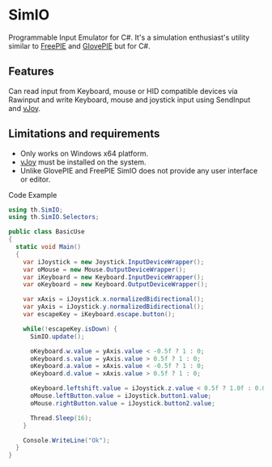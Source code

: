 # SimIO

Programmable Input Emulator for C#. It's a simulation enthusiast's utility similar to [FreePIE](https://andersmalmgren.github.io/FreePIE/) and [GlovePIE](https://github.com/Ravbug/GlovePIE) but for C#.

## Features
Can read input from Keyboard, mouse or HID compatible devices via Rawinput and write Keyboard, mouse and joystick input using SendInput and [vJoy](http://vjoystick.sourceforge.net/joomla/).

## Limitations and requirements
 * Only works on Windows x64 platform.
 * [vJoy](http://vjoystick.sourceforge.net/joomla/) must be installed on the system.
 * Unlike GlovePIE and FreePIE SimIO does not provide any user interface or editor.


Code Example

``` csharp
using th.SimIO;
using th.SimIO.Selectors;

public class BasicUse
{
  static void Main()
  {
    var iJoystick = new Joystick.InputDeviceWrapper();
    var oMouse = new Mouse.OutputDeviceWrapper();
    var iKeyboard = new Keyboard.InputDeviceWrapper();
    var oKeyboard = new Keyboard.OutputDeviceWrapper();

    var xAxis = iJoystick.x.normalizedBidirectional();
    var yAxis = iJoystick.y.normalizedBidirectional();
    var escapeKey = iKeyboard.escape.button();

    while(!escapeKey.isDown) {
      SimIO.update();

      oKeyboard.w.value = yAxis.value < -0.5f ? 1 : 0;
      oKeyboard.s.value = yAxis.value > 0.5f ? 1 : 0;
      oKeyboard.a.value = xAxis.value < -0.5f ? 1 : 0;
      oKeyboard.d.value = xAxis.value > 0.5f ? 1 : 0;

      oKeyboard.leftshift.value = iJoystick.z.value < 0.5f ? 1.0f : 0.0f;
      oMouse.leftButton.value = iJoystick.button1.value;
      oMouse.rightButton.value = iJoystick.button2.value;

      Thread.Sleep(16);
    }

    Console.WriteLine("Ok");
  }
}
```